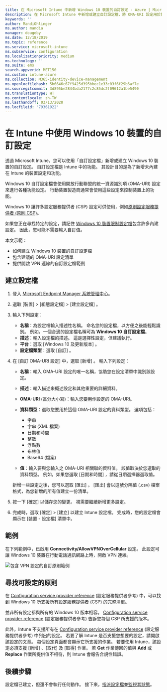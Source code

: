 ```yaml
---
title: 在 Microsoft Intune 中新增 Windows 10 裝置的自訂設定 - Azure | Microsoft Docs
description: 在 Microsoft Intune 中新增或建立自訂設定檔，將 OMA-URI 設定用於執行 Windows 10 的裝置。 使用自訂設定檔新增自訂設定。
keywords: ''
author: MandiOhlinger
ms.author: mandia
manager: dougeby
ms.date: 12/18/2019
ms.topic: reference
ms.service: microsoft-intune
ms.subservice: configuration
ms.localizationpriority: medium
ms.technology: ''
ms.suite: ems
search.appverid: MET150
ms.custom: intune-azure
ms.collection: M365-identity-device-management
ms.openlocfilehash: 5b6646c67f9425d395bbec1e33c03f6f29b6af7e
ms.sourcegitcommit: 3d895be2844bda2177c2c85dc2f09612a1be5490
ms.translationtype: HT
ms.contentlocale: zh-TW
ms.lasthandoff: 03/13/2020
ms.locfileid: "79361922"
---
```

# <a name="use-custom-settings-for-windows-10-devices-in-intune"></a>在 Intune 中使用 Windows 10 裝置的自訂設定

透過 Microsoft Intune，您可以使用「自訂設定檔」新增或建立 Windows 10 裝置的自訂設定。 自訂設定檔是 Intune 中的功能。 其設計目的是為了新增未內建在 Intune 的裝置設定和功能。

Windows 10 自訂設定檔會使用開放行動聯盟的統一資源識別項 (OMA-URI) 設定來進行各種功能設定。 行動裝置製造商通常會使用這些設定來控制裝置上的功能。 

Windows 10 讓許多設定服務提供者 (CSP) 設定可供使用，例如[原則設定服務提供者 (原則 CSP)](https://technet.microsoft.com/itpro/windows/manage/how-it-pros-can-use-configuration-service-providers)。

如果您正在尋找特定的設定，請記住 [Windows 10 裝置限制設定檔](device-restrictions-windows-10.md)包含許多內建設定。 因此，您可能不需要輸入自訂值。

本文示範：

- 如何建立 Windows 10 裝置的自訂設定檔
- 包含建議的 OMA-URI 設定清單
- 提供開啟 VPN 連線的自訂設定檔範例

## <a name="create-the-profile"></a>建立設定檔

1. 登入 [Microsoft Endpoint Manager 系統管理中心](https://go.microsoft.com/fwlink/?linkid=2109431)。
2. 選取 [裝置]   > [組態設定檔]   > [建立設定檔]  。
3. 輸入下列設定：

    - **名稱**：為設定檔輸入描述性名稱。 命名您的設定檔，以方便之後能輕鬆識別。 例如，一個合適的設定檔名稱可為 **Windows 10 自訂設定檔**。
    - **描述**：輸入設定檔的描述。 這是選擇性設定，但建議執行。
    - **平台**：選取 [Windows 10 及更新版本]  。
    - **設定檔類型**：選取 [自訂]  。

4. 在 [自訂 OMA-URI 設定]  中，選取 [新增]  。 輸入下列設定：

    - **名稱**：輸入 OMA-URI 設定的唯一名稱，協助您在設定清單中識別該設定。
    - **描述**：輸入描述來概述設定和其他重要的詳細資料。
    - **OMA-URI** (區分大小寫)：輸入您要用作設定的 OMA-URI。
    - **資料類型**：選取您要用於這個 OMA-URI 設定的資料類型。 選項包括：

        - 字串
        - 字串 (XML 檔案)
        - 日期和時間
        - 整數
        - 浮點數
        - 布林值
        - Base64 (檔案)

    - **值**：輸入要與您輸入之 OMA-URI 相關聯的資料值。 該值取決於您選取的資料類型。 例如，如果您選取 [日期和時間]  ，請從日期選擇器選取值。

    新增一些設定之後，您可以選取 [匯出]  。 [匯出]  會以逗號分隔值 (.csv) 檔案格式，為您新增的所有值建立一份清單。

5. 按一下 [確定]  以儲存您的變更。 視需要繼續新增更多設定。
6. 完成時，選取 [確定]   > [建立]  以建立 Intune 設定檔。 完成時，您的設定檔會顯示在 [裝置 - 設定檔]  清單中。

## <a name="example"></a>範例

在下列範例中，已啟用 **Connectivity/AllowVPNOverCellular** 設定。 此設定可讓 Windows 10 裝置在行動電話通訊網路上時，開啟 VPN 連線。

![包含 VPN 設定的自訂原則範例](./media/custom-settings-windows-10/custom-policy-example.png)

## <a name="find-the-policies-you-can-configure"></a>尋找可設定的原則

在 [Configuration service provider reference](https://msdn.microsoft.com/windows/hardware/commercialize/customize/mdm/configuration-service-provider-reference) (設定服務提供者參考) 中，可以找到 Windows 10 所支援所有設定服務提供者 (CSP) 的完整清單。

並非所有設定都與所有的 Windows 10 版本相容。 [Configuration service provider reference](https://msdn.microsoft.com/windows/hardware/commercialize/customize/mdm/configuration-service-provider-reference) (設定服務提供者參考) 告訴您每個 CSP 所支援的版本。

此外，Intune 不支援所有在 [Configuration service provider reference](https://msdn.microsoft.com/windows/hardware/commercialize/customize/mdm/configuration-service-provider-reference) (設定服務提供者參考) 中列出的設定。 若要了解 Intune 是否支援您想要的設定，請開啟該設定的文章。 每個設定頁面都會顯示它所支援的作業。 若要使用 Intune，該設定必須支援 [新增]  、[取代]  及 [取得]  作業。 若 **Get** 作業傳回的值與 **Add** 或 **Replace** 作業所提供值不相符，則 Intune 會報告合規性錯誤。

## <a name="next-steps"></a>後續步驟

設定檔已建立，但還不會執行任何動作。 接下來，[指派設定檔](device-profile-assign.md)並[監視其狀態](device-profile-monitor.md)。

